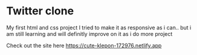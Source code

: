 # Twitter clone
 My first html and css project
 I tried to make it as responsive as i can.. but i am still learning and will definitly improve on it as i do more project

Check out the site here https://cute-klepon-172976.netlify.app